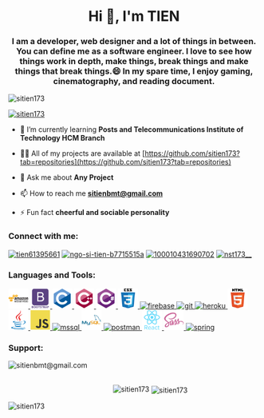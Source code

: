 <h1 align="center">Hi 👋, I'm TIEN</h1>
<h3 align="center">I am a developer, web designer and a lot of things in between. You can define me as a software engineer. I love to see how things work in depth, make things, break things and make things that break things.😄 In my spare time, I enjoy gaming, cinematography, and reading document.</h3>

<p align="left"> <img src="https://komarev.com/ghpvc/?username=sitien173&label=Profile%20views&color=0e75b6&style=flat" alt="sitien173" /> </p>

<p align="left"> <a href="https://github.com/ryo-ma/github-profile-trophy"><img src="https://github-profile-trophy.vercel.app/?username=sitien173" alt="sitien173" /></a> </p>

- 🌱 I’m currently learning **Posts and Telecommunications Institute of Technology HCM Branch**

- 👨‍💻 All of my projects are available at [https://github.com/sitien173?tab=repositories](https://github.com/sitien173?tab=repositories)

- 💬 Ask me about **Any Project**

- 📫 How to reach me **sitienbmt@gmail.com**

- ⚡ Fun fact **cheerful and sociable personality**

<h3 align="left">Connect with me:</h3>
<p align="left">
<a href="https://twitter.com/tien61395661" target="blank"><img align="center" src="https://raw.githubusercontent.com/rahuldkjain/github-profile-readme-generator/master/src/images/icons/Social/twitter.svg" alt="tien61395661" height="30" width="40" /></a>
<a href="https://linkedin.com/in/ngo-si-tien-b7715515a" target="blank"><img align="center" src="https://raw.githubusercontent.com/rahuldkjain/github-profile-readme-generator/master/src/images/icons/Social/linked-in-alt.svg" alt="ngo-si-tien-b7715515a" height="30" width="40" /></a>
<a href="https://fb.com/100010431690702" target="blank"><img align="center" src="https://raw.githubusercontent.com/rahuldkjain/github-profile-readme-generator/master/src/images/icons/Social/facebook.svg" alt="100010431690702" height="30" width="40" /></a>
<a href="https://instagram.com/nst173__" target="blank"><img align="center" src="https://raw.githubusercontent.com/rahuldkjain/github-profile-readme-generator/master/src/images/icons/Social/instagram.svg" alt="nst173__" height="30" width="40" /></a>
</p>

<h3 align="left">Languages and Tools:</h3>
<p align="left"> <a href="https://aws.amazon.com" target="_blank"> <img src="https://raw.githubusercontent.com/devicons/devicon/master/icons/amazonwebservices/amazonwebservices-original-wordmark.svg" alt="aws" width="40" height="40"/> </a> <a href="https://getbootstrap.com" target="_blank"> <img src="https://raw.githubusercontent.com/devicons/devicon/master/icons/bootstrap/bootstrap-plain-wordmark.svg" alt="bootstrap" width="40" height="40"/> </a> <a href="https://www.cprogramming.com/" target="_blank"> <img src="https://raw.githubusercontent.com/devicons/devicon/master/icons/c/c-original.svg" alt="c" width="40" height="40"/> </a> <a href="https://www.w3schools.com/cpp/" target="_blank"> <img src="https://raw.githubusercontent.com/devicons/devicon/master/icons/cplusplus/cplusplus-original.svg" alt="cplusplus" width="40" height="40"/> </a> <a href="https://www.w3schools.com/cs/" target="_blank"> <img src="https://raw.githubusercontent.com/devicons/devicon/master/icons/csharp/csharp-original.svg" alt="csharp" width="40" height="40"/> </a> <a href="https://www.w3schools.com/css/" target="_blank"> <img src="https://raw.githubusercontent.com/devicons/devicon/master/icons/css3/css3-original-wordmark.svg" alt="css3" width="40" height="40"/> </a> <a href="https://firebase.google.com/" target="_blank"> <img src="https://www.vectorlogo.zone/logos/firebase/firebase-icon.svg" alt="firebase" width="40" height="40"/> </a> <a href="https://git-scm.com/" target="_blank"> <img src="https://www.vectorlogo.zone/logos/git-scm/git-scm-icon.svg" alt="git" width="40" height="40"/> </a> <a href="https://heroku.com" target="_blank"> <img src="https://www.vectorlogo.zone/logos/heroku/heroku-icon.svg" alt="heroku" width="40" height="40"/> </a> <a href="https://www.w3.org/html/" target="_blank"> <img src="https://raw.githubusercontent.com/devicons/devicon/master/icons/html5/html5-original-wordmark.svg" alt="html5" width="40" height="40"/> </a> <a href="https://www.java.com" target="_blank"> <img src="https://raw.githubusercontent.com/devicons/devicon/master/icons/java/java-original.svg" alt="java" width="40" height="40"/> </a> <a href="https://developer.mozilla.org/en-US/docs/Web/JavaScript" target="_blank"> <img src="https://raw.githubusercontent.com/devicons/devicon/master/icons/javascript/javascript-original.svg" alt="javascript" width="40" height="40"/> </a> <a href="https://www.microsoft.com/en-us/sql-server" target="_blank"> <img src="https://www.svgrepo.com/show/303229/microsoft-sql-server-logo.svg" alt="mssql" width="40" height="40"/> </a> <a href="https://www.mysql.com/" target="_blank"> <img src="https://raw.githubusercontent.com/devicons/devicon/master/icons/mysql/mysql-original-wordmark.svg" alt="mysql" width="40" height="40"/> </a> <a href="https://postman.com" target="_blank"> <img src="https://www.vectorlogo.zone/logos/getpostman/getpostman-icon.svg" alt="postman" width="40" height="40"/> </a> <a href="https://reactjs.org/" target="_blank"> <img src="https://raw.githubusercontent.com/devicons/devicon/master/icons/react/react-original-wordmark.svg" alt="react" width="40" height="40"/> </a> <a href="https://sass-lang.com" target="_blank"> <img src="https://raw.githubusercontent.com/devicons/devicon/master/icons/sass/sass-original.svg" alt="sass" width="40" height="40"/> </a> <a href="https://spring.io/" target="_blank"> <img src="https://www.vectorlogo.zone/logos/springio/springio-icon.svg" alt="spring" width="40" height="40"/> </a> </p>

<h3 align="left">Support:</h3>
<p><a href="https://www.buymeacoffee.com/sitienbmt@gmail.com"> <img align="left" src="https://cdn.buymeacoffee.com/buttons/v2/default-yellow.png" height="50" width="210" alt="sitienbmt@gmail.com" /></a></p><br><br>

<p><img align="left" src="https://github-readme-stats.vercel.app/api/top-langs?username=sitien173&show_icons=true&locale=en&layout=compact" alt="sitien173" /></p>

<p>&nbsp;<img align="center" src="https://github-readme-stats.vercel.app/api?username=sitien173&show_icons=true&locale=en" alt="sitien173" /></p>

<p><img align="center" src="https://github-readme-streak-stats.herokuapp.com/?user=sitien173&" alt="sitien173" /></p>
